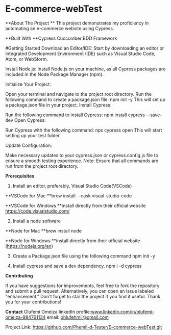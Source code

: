 # E-commerce-webTest

**About The Project
**
This project demonstrates my proficiency in automating an e-commerce website using Cypress.


**Built With
**Cypress
Cuccumber BDD Framework

#Getting Started
Download an Editor/IDE: Start by downloading an editor or Integrated Development Environment (IDE) such as Visual Studio Code, Atom, or WebStorm.

Install Node.js: Install Node.js on your machine, as all Cypress packages are included in the Node Package Manager (npm).

Initialize Your Project:

Open your terminal and navigate to the project root directory.
Run the following command to create a package.json file:
npm init -y
This will set up a package.json file in your project.
Install Cypress:

Run the following command to install Cypress:
npm install cypress --save-dev
Open Cypress:

Run Cypress with the following command:
npx cypress open
This will start setting up your test folder.

Update Configuration:

Make necessary updates to your cypress.json or cypress.config.js file to ensure a smooth testing experience.
Note: Ensure that all commands are run from the project root directory.


**Prerequisites**
1. Install an editor, preferably, Visual Studio Code(VSCode)

**VSCode for Mac
**brew install --cask visual-studio-code

**VSCode for Windows
**install directly from their official website https://code.visualstudio.com/

2. Install a node software

**Node for Mac
**brew install node

**Node for Windows
**install directly from their official website (https://nodejs.org/en)

3. Create a Package.json file using the following command
   npm init -y

4. Install cypress and save a dev dependency.
   npm i -d cypress


**Contributing**

If you have suggestions for improvements, feel free to fork the repository and submit a pull request. Alternatively, you can open an issue labeled "enhancement." Don't forget to star the project if you find it useful. Thank you for your contributions!

**Contact**
Olufemi Omeiza 
linkedIn profile:www.linkedin.com/in/olufemi-omeiza-984761134 
email: ohlufehmii@gmail.com

Project Link: https://github.com/Phemii-d-Tester/E-commerce-webTest.git


